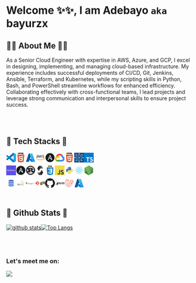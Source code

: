 # Welcome ✨✨, I am Adebayo `aka` bayurzx

## 👨‍🔧 **About Me** 👨‍🔧
As a Senior Cloud Engineer with expertise in AWS, Azure, and GCP, I excel in designing, implementing, and managing cloud-based infrastructure. My experience includes successful deployments of CI/CD, Git, Jenkins, Ansible, Terraform, and Kubernetes, while my scripting skills in Python, Bash, and PowerShell streamline workflows for enhanced efficiency. Collaborating effectively with cross-functional teams, I lead projects and leverage strong communication and interpersonal skills to ensure project success. 

<br/>
<br/>

## 🍔 Tech Stacks 🍔

<img align="left" alt="Visual Studio Code" width="26px" src="https://raw.githubusercontent.com/github/explore/main/topics/visual-studio-code/visual-studio-code.png" />


<img align="left" alt="HTML5" width="26px" src="https://raw.githubusercontent.com/github/explore/main/topics/html/html.png" />


<img align="left" alt="HTML5" width="26px" src="https://raw.githubusercontent.com/github/explore/main/topics/azure/azure.png" />


<img align="left" alt="HTML5" width="26px" src="https://raw.githubusercontent.com/github/explore/main/topics/aws/aws.png" />


<img align="left" alt="Ansible" width="26px" src="https://raw.githubusercontent.com/github/explore/main/topics/ansible/ansible.png" />


<img align="left" alt="Google-Cloud" width="26px" src="https://raw.githubusercontent.com/github/explore/main/topics/google-cloud/google-cloud.png" />


<img align="left" alt="HTML5" width="26px" src="https://raw.githubusercontent.com/github/explore/main/topics/html/html.png" />
<img align="left" alt="Blockchain" width="26px" src="https://raw.githubusercontent.com/github/explore/main/topics/blockchain/blockchain.png" />
<img align="left" alt="Typscript" width="26px" src="https://raw.githubusercontent.com/github/explore/main/topics/typescript/typescript.png" />

<br/>
<br/>

<img align="left" alt="Terraform" width="26px" src="https://raw.githubusercontent.com/github/explore/main/topics/terraform/terraform.png" />
<img align="left" alt="Ansible" width="26px" src="https://raw.githubusercontent.com/github/explore/main/topics/ansible/ansible.png" />
<img align="left" alt="Rust" width="26px" src="https://raw.githubusercontent.com/github/explore/main/topics/rust/rust.png" />
<img align="left" alt="Solidity" width="26px" src="https://raw.githubusercontent.com/github/explore/main/topics/solidity/solidity.png" />


<img align="left" alt="CSS3" width="26px" src="https://raw.githubusercontent.com/github/explore/main/topics/css/css.png" />



<img align="left" alt="JavaScript" width="26px" src="https://raw.githubusercontent.com/github/explore/main/topics/javascript/javascript.png" />


<img align="left" alt="Python" width="26px" src="https://raw.githubusercontent.com/github/explore/4d8f7dca6a61d34d1453bea8bafb54df755080dd/topics/python/python.png" />


<img align="left" alt="React" width="26px" src="https://raw.githubusercontent.com/github/explore/main/topics/react/react.png" />



<img align="left" alt="Node.js" width="26px" src="https://raw.githubusercontent.com/github/explore/main/topics/nodejs/nodejs.png" />



<br/>
<br/>
<img align="left" alt="SQL" width="26px" src="https://raw.githubusercontent.com/github/explore/main/topics/sql/sql.png" />


<img align="left" alt="MySQL" width="26px" src="https://raw.githubusercontent.com/github/explore/597bebe80fb0066a1a125416dce1d933cbfd0856/topics/mysql/mysql.png" />


<img align="left" alt="MongoDB" width="26px" src="https://raw.githubusercontent.com/github/explore/main/topics/mongodb/mongodb.png" />


<img align="left" alt="Git" width="26px" src="https://raw.githubusercontent.com/github/explore/597bebe80fb0066a1a125416dce1d933cbfd0856/topics/git/git.png" />


<img align="left" alt="GitHub" width="26px" src="https://raw.githubusercontent.com/github/explore/78df643247d429f6cc873026c0622819ad797942/topics/github/github.png" />


<img align="left" alt="bash" width="26px" src="https://raw.githubusercontent.com/github/explore/main/topics/bash/bash.png" />


<img align="left" alt="Laravel" width="26px" src="https://raw.githubusercontent.com/github/explore/597bebe80fb0066a1a125416dce1d933cbfd0856/topics/laravel/laravel.png" />


<img align="left" alt="Azure" width="26px" src="https://raw.githubusercontent.com/github/explore/597bebe80fb0066a1a125416dce1d933cbfd0856/topics/azure/azure.png" />



<br /> 
<br/>
<br/>

## 🎡 Github Stats 🎡
[![github stats](https://github-readme-stats.vercel.app/api?username=bayurzx&show_icons=true&theme=material-palenight)](https://github.com/bayurzx/)[![Top Langs](https://github-readme-stats.vercel.app/api/top-langs/?username=bayurzx&layout=compact&theme=material-palenight&langs_count=8)](https://github.com/bayurzx/)

<br/>
<br/>

### Let's meet me on:
[<img src="https://img.shields.io/badge/LinkedIn-Adebayo%20Omolumo-blue" />](https://www.linkedin.com/in/adebayo-omolumo/)
